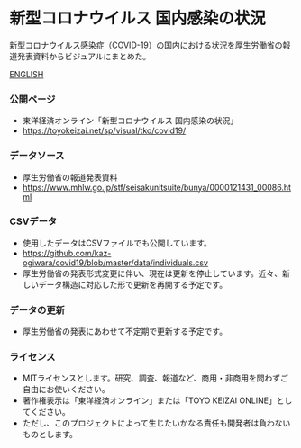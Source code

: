 # 新型コロナウイルス 国内感染の状況
新型コロナウイルス感染症（COVID-19）の国内における状況を厚生労働省の報道発表資料からビジュアルにまとめた。

[ENGLISH](https://github.com/kaz-ogiwara/covid19/blob/master/README.en.md)


### 公開ページ
- 東洋経済オンライン「新型コロナウイルス 国内感染の状況」
- https://toyokeizai.net/sp/visual/tko/covid19/

### データソース
- 厚生労働省の報道発表資料
- https://www.mhlw.go.jp/stf/seisakunitsuite/bunya/0000121431_00086.html

### CSVデータ
- 使用したデータはCSVファイルでも公開しています。
- https://github.com/kaz-ogiwara/covid19/blob/master/data/individuals.csv
- 厚生労働省の発表形式変更に伴い、現在は更新を停止しています。近々、新しいデータ構造に対応した形で更新を再開する予定です。

### データの更新
- 厚生労働省の発表にあわせて不定期で更新する予定です。

### ライセンス
- MITライセンスとします。研究、調査、報道など、商用・非商用を問わずご自由にお使いください。
- 著作権表示は「東洋経済オンライン」または「TOYO KEIZAI ONLINE」としてください。
- ただし、このプロジェクトによって生じたいかなる責任も開発者は負わないものとします。
